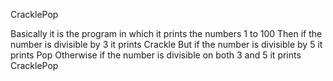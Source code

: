 
CracklePop

Basically it is the program in which it prints the numbers 1 to 100
Then if the number is divisible by 3 it prints Crackle
But if the number is divisible by 5 it prints Pop
Otherwise if the number is divisible on both 3 and 5 it prints CracklePop
